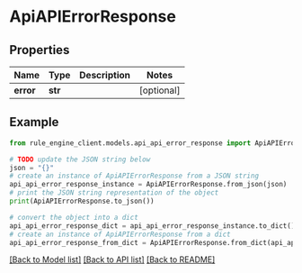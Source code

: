 # ApiAPIErrorResponse


## Properties

Name | Type | Description | Notes
------------ | ------------- | ------------- | -------------
**error** | **str** |  | [optional] 

## Example

```python
from rule_engine_client.models.api_api_error_response import ApiAPIErrorResponse

# TODO update the JSON string below
json = "{}"
# create an instance of ApiAPIErrorResponse from a JSON string
api_api_error_response_instance = ApiAPIErrorResponse.from_json(json)
# print the JSON string representation of the object
print(ApiAPIErrorResponse.to_json())

# convert the object into a dict
api_api_error_response_dict = api_api_error_response_instance.to_dict()
# create an instance of ApiAPIErrorResponse from a dict
api_api_error_response_from_dict = ApiAPIErrorResponse.from_dict(api_api_error_response_dict)
```
[[Back to Model list]](../README.md#documentation-for-models) [[Back to API list]](../README.md#documentation-for-api-endpoints) [[Back to README]](../README.md)


